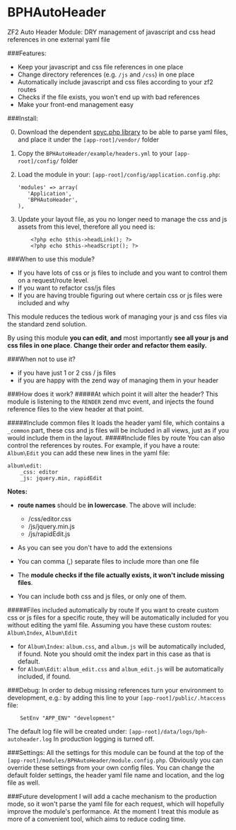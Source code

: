 BPHAutoHeader
==============

ZF2 Auto Header Module: DRY management of javascript and css head references in one external yaml file

###Features:

- Keep your javascript and css file references in one place
- Change directory references (e.g. `/js` and `/css`) in one place
- Automatically include javascript and css files according to your zf2 routes
- Checks if the file exists, you won't end up with bad references
- Make your front-end management easy

###Install:

0. Download the dependent [spyc.php library](https://github.com/mustangostang/spyc/blob/master/Spyc.php) to be able to parse yaml files, and place it under the `[app-root]/vendor/` folder
1. Copy the `BPHAutoHeader/example/headers.yml` to your `[app-root]/config/` folder
2. Load the module in your: `[app-root]/config/application.config.php`:

    ``` 
	'modules' => array(
       'Application',
       'BPHAutoHeader',
    ),
    ```
3. Update your layout file, as you no longer need to manage the css and js assets from this level, therefore all you need is:

	```
		<?php echo $this->headLink(); ?>
		<?php echo $this->headScript(); ?>
	```

###When to use this module?
- If you have lots of css or js files to include and you want to control them on a request/route level.
- If you want to refactor css/js files
- If you are having trouble figuring out where certain css or js files were included and why

This module reduces the tedious work of managing your js and css files via the standard zend solution.

By using this module **you can edit**, **and** most importantly **see all your js and css files in one place**. **Change their order and refactor them easily.**

###When not to use it?
- if you have just 1 or 2 css / js files
- if you are happy with the zend way of managing them in your header

###How does it work?
#####At which point it will alter the header?
This module is listening to the `RENDER` zend mvc event, and injects the found reference files to the view header at that point.

#####Include common files
It loads the header yaml file, which contains a `_common` part, these css and js files will be included in all views, just as if you would include them in the layout.
#####Include files by route
You can also control the references by routes. For example, if you have a route: `Album\Edit` you can add these new lines in the yaml file:

	album\edit:
		_css: editor
		_js: jquery.min, rapidEdit

**Notes:** 

- **route names** should be **in lowercase**.
The above will include:
	- /css/editor.css
	- /js/jquery.min.js
	- /js/rapidEdit.js

- As you can see you don't have to add the extensions
- You can comma (,) separate files to include more than one file
- The **module checks if the file actually exists, it won't include missing files**.
- You can include both css and js files, or only one of them.


#####Files included automatically by route
If you want to create custom css or js files for a specific route, they will be automatically included for you without editing the yaml file.
Assuming you have these custom routes: `Album\Index`, `Album\Edit`

- for `Album\Index`: `album.css`, and `album.js` will be automatically included, if found. Note you should omit the index part in this case as that is default.
- for `Album\Edit`: `album_edit.css` and `album_edit.js` will be automatically included, if found.


###Debug:
In order to debug missing references turn your environment to development, e.g.: by adding this line to your `[app-root]/public/.htaccess` file:

		SetEnv "APP_ENV" "development"

The default log file will be created under: `[app-root]/data/logs/bph-autoheader.log`
In production logging is turned off.

###Settings:
All the settings for this module can be found at the top of the `[app-root]/modules/BPHAutoHeader/module.config.php`.
Obviously you can override these settings from your own config files.
You can change the default folder settings, the header yaml file name and location, and the log file as well.

###Future development
I will add a cache mechanism to the production mode, so it won't parse the yaml file for each request, which will hopefully improve the module's performance. At the moment I treat this module as more of a convenient tool, which aims to reduce coding time.






